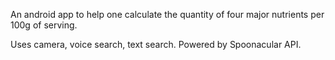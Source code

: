 An android app to help one calculate the quantity of four major nutrients per 100g of serving.

Uses camera, voice search, text search.
Powered by Spoonacular API.
